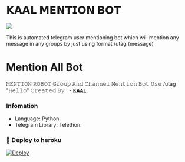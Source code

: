 # 𝗞𝗔𝗔𝗟 𝗠𝗘𝗡𝗧𝗜𝗢𝗡 𝗕𝗢𝗧

<IMG src="https://telegra.ph/file/be526220ab16ee5504652.jpg">

This is automated telegram user mentioning bot which will mention any message in any groups by just using format /utag (message)


# Mention All Bot

𝙼𝙴𝙽𝚃𝙸𝙾𝙽 𝚁𝙾𝙱𝙾𝚃 𝙶𝚛𝚘𝚞𝚙 𝙰𝚗𝚍 𝙲𝚑𝚊𝚗𝚗𝚎𝚕 𝙼𝚎𝚗𝚝𝚒𝚘𝚗 𝙱𝚘𝚝 𝚄𝚜𝚎 /utag "𝙷𝚎𝚕𝚕𝚘"   𝙲𝚛𝚎𝚊𝚝𝚎𝚍 𝙱𝚢 : - [𝗞𝗔𝗔𝗟](https://t.me/GARWMISHRA)


###  Infomation
- Language: Python.
- Telegram Library: Telethon.

### 🚀 Deploy to heroku
[![Deploy](https://www.herokucdn.com/deploy/button.svg)](https://heroku.com/deploy?template=https://github.com/KAALCODERS/KAALMENTION)

